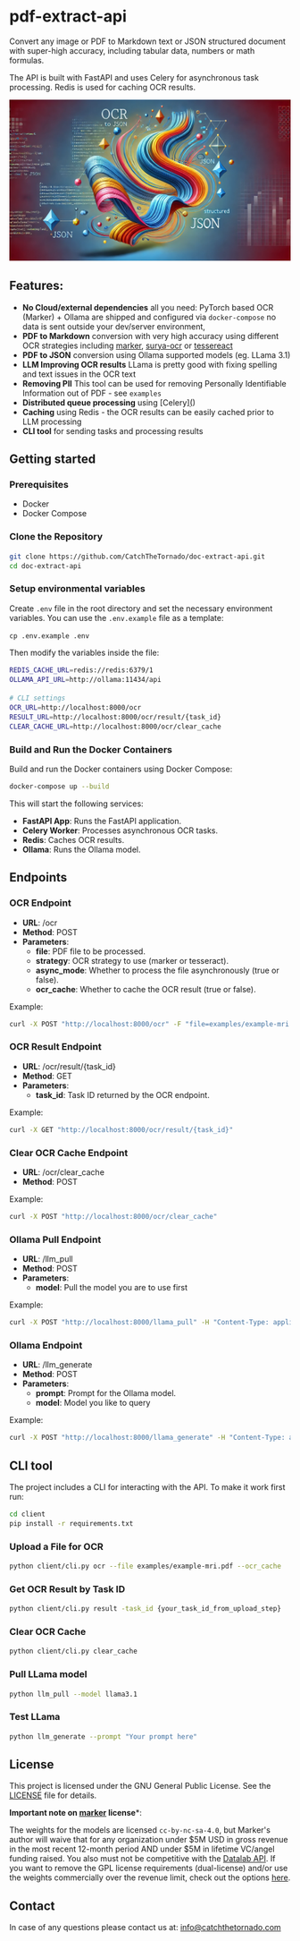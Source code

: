 # pdf-extract-api

Convert any image or PDF to Markdown text or JSON structured document with super-high accuracy, including tabular data, numbers or math formulas.

The API is built with FastAPI and uses Celery for asynchronous task processing. Redis is used for caching OCR results.

![hero doc extract](ocr-hero.webp)

## Features:
- **No Cloud/external dependencies** all you need: PyTorch based OCR (Marker) + Ollama are shipped and configured via `docker-compose` no data is sent outside your dev/server environment,
- **PDF to Markdown** conversion with very high accuracy using different OCR strategies including [marker](https://github.com/VikParuchuri/marker), [surya-ocr](https://github.com/VikParuchuri/surya) or [tessereact](https://github.com/h/pytesseract)
- **PDF to JSON** conversion using Ollama supported models (eg. LLama 3.1)
- **LLM Improving OCR results** LLama is pretty good with fixing spelling and text issues in the OCR text
- **Removing PII** This tool can be used for removing Personally Identifiable Information out of PDF - see `examples`
- **Distributed queue processing** using [Celery][(](https://docs.celeryq.dev/en/stable/getting-started/introduction.html))
- **Caching** using Redis - the OCR results can be easily cached prior to LLM processing
- **CLI tool** for sending tasks and processing results 

## Getting started

### Prerequisites

- Docker
- Docker Compose

### Clone the Repository

```sh
git clone https://github.com/CatchTheTornado/doc-extract-api.git
cd doc-extract-api
```

### Setup environmental variables

Create `.env` file in the root directory and set the necessary environment variables. You can use the `.env.example` file as a template:

`cp .env.example .env`

Then modify the variables inside the file:

```bash
REDIS_CACHE_URL=redis://redis:6379/1
OLLAMA_API_URL=http://ollama:11434/api

# CLI settings
OCR_URL=http://localhost:8000/ocr
RESULT_URL=http://localhost:8000/ocr/result/{task_id}
CLEAR_CACHE_URL=http://localhost:8000/ocr/clear_cache
```

### Build and Run the Docker Containers

Build and run the Docker containers using Docker Compose:

```bash
docker-compose up --build
```

This will start the following services:
 - **FastAPI App**: Runs the FastAPI application.
 - **Celery Worker**: Processes asynchronous OCR tasks.
 - **Redis**: Caches OCR results.
 - **Ollama**: Runs the Ollama model.

## Endpoints

### OCR Endpoint
- **URL**: /ocr
- **Method**: POST
- **Parameters**:
  - **file**: PDF file to be processed.
  - **strategy**: OCR strategy to use (marker or tesseract).
  - **async_mode**: Whether to process the file asynchronously (true or false).
  - **ocr_cache**: Whether to cache the OCR result (true or false).

Example:

```bash
curl -X POST "http://localhost:8000/ocr" -F "file=examples/example-mri.pdf" -F "strategy=marker" -F "async_mode=true" -F "ocr_cache=true"
```

### OCR Result Endpoint
- **URL**: /ocr/result/{task_id}
- **Method**: GET
- **Parameters**:
  - **task_id**: Task ID returned by the OCR endpoint.

Example:

```bash
curl -X GET "http://localhost:8000/ocr/result/{task_id}"
```

### Clear OCR Cache Endpoint
 - **URL**: /ocr/clear_cache
 - **Method**: POST

Example:
```bash
curl -X POST "http://localhost:8000/ocr/clear_cache"
```


### Ollama Pull Endpoint
- **URL**: /llm_pull
- **Method**: POST
- **Parameters**:
  - **model**: Pull the model you are to use first

Example:

```bash
curl -X POST "http://localhost:8000/llama_pull" -H "Content-Type: application/json" -d '{"model": "llama3.1"}'
```

### Ollama Endpoint
- **URL**: /llm_generate
- **Method**: POST
- **Parameters**:
  - **prompt**: Prompt for the Ollama model.
  - **model**: Model you like to query

Example:

```bash
curl -X POST "http://localhost:8000/llama_generate" -H "Content-Type: application/json" -d '{"prompt": "Your prompt here", "model":"llama3.1"}'
```

## CLI tool

The project includes a CLI for interacting with the API. To make it work first run:

```bash
cd client
pip install -r requirements.txt
```

### Upload a File for OCR

```bash
python client/cli.py ocr --file examples/example-mri.pdf --ocr_cache
```

### Get OCR Result by Task ID

```bash
python client/cli.py result -task_id {your_task_id_from_upload_step}
```

### Clear OCR Cache

```bash
python client/cli.py clear_cache
```

### Pull LLama model

```bash
python llm_pull --model llama3.1
```

### Test LLama

```bash
python llm_generate --prompt "Your prompt here"
```

## License
This project is licensed under the GNU General Public License. See the [LICENSE](LICENSE.md) file for details.

**Important note on [marker](https://github.com/VikParuchuri/marker) license***:

The weights for the models are licensed `cc-by-nc-sa-4.0`, but Marker's author will waive that for any organization under $5M USD in gross revenue in the most recent 12-month period AND under $5M in lifetime VC/angel funding raised. You also must not be competitive with the [Datalab API](https://www.datalab.to/). If you want to remove the GPL license requirements (dual-license) and/or use the weights commercially over the revenue limit, check out the options [here](https://www.datalab.to/).



## Contact
In case of any questions please contact us at: info@catchthetornado.com

